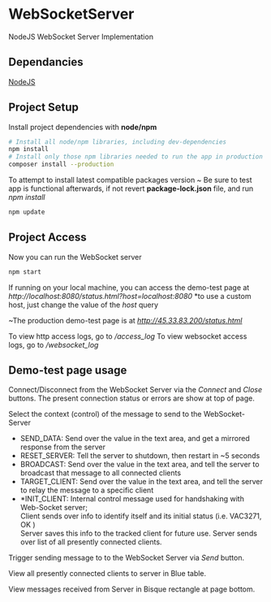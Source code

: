 # WebSocketServer
NodeJS WebSocket Server Implementation

## Dependancies
[NodeJS](https://nodejs.org/en/download/package-manager/) 

## Project Setup
Install project dependencies with **node/npm**
```bash
# Install all node/npm libraries, including dev-dependencies
npm install
# Install only those npm libraries needed to run the app in production
composer install --production
```

To attempt to install latest compatible packages version
~ Be sure to test app is functional afterwards, if not revert **package-lock.json** file, and run _npm install_
```bash
npm update
```

## Project Access

Now you can run the WebSocket server
```bash
npm start
```

If running on your local machine, you can access the demo-test page at
_http://localhost:8080/status.html?host=localhost:8080_
*to use a custom host, just change the value of the _host_ query 

~The production demo-test page is at
_http://45.33.83.200/status.html_

To view http access logs, go to _/access_log_
To view websocket access logs, go to _/websocket_log_

## Demo-test page usage

Connect/Disconnect from the WebSocket Server via the _Connect_ and _Close_ buttons. 
The present connection status or errors are show at top of page.

Select the context (control) of the message to send to the WebSocket-Server  
- SEND_DATA: Send over the value in the text area, and get a mirrored response from the server  
- RESET_SERVER: Tell the server to shutdown, then restart in ~5 seconds  
- BROADCAST: Send over the value in the text area, and tell the server to broadcast that message to all connected clients  
- TARGET_CLIENT: Send over the value in the text area, and tell the server to relay the message to a specific client  
- *INIT_CLIENT: Internal control message used for handshaking with Web-Socket server;  
   Client sends over info to identify itself and its initial status (i.e. VAC3271, OK )  
   Server saves this info to the tracked client for future use. Server sends over list of all presently connected clients.
   
Trigger sending message to to the WebSocket Server via _Send_ button.

View all presently connected clients to server in Blue table.

View messages received from Server in Bisque rectangle at page bottom.
